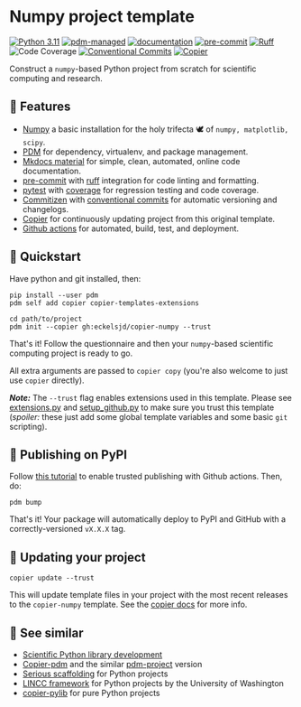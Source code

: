 # Numpy project template
[![Python 3.11](https://img.shields.io/badge/python-3.11+-blue.svg?logo=python&logoColor=cccccc)](https://www.python.org/downloads/) 
[![pdm-managed](https://img.shields.io/badge/pdm-managed-blueviolet)](https://pdm-project.org)
[![documentation](https://img.shields.io/badge/docs-mkdocs%20material-blue.svg?style=flat)](https://squidfunk.github.io/mkdocs-material/)
[![pre-commit](https://img.shields.io/badge/pre--commit-enabled-brightgreen?logo=pre-commit)](https://github.com/pre-commit/pre-commit)
[![Ruff](https://img.shields.io/endpoint?url=https://raw.githubusercontent.com/astral-sh/ruff/main/assets/badge/v2.json)](https://github.com/astral-sh/ruff)
![Code Coverage](https://img.shields.io/badge/coverage-100%25-brightgreen?logo=codecov)
[![Conventional Commits](https://img.shields.io/badge/Conventional%20Commits-1.0.0-%23FE5196?logo=conventionalcommits&logoColor=white)](https://conventionalcommits.org)
[![Copier](https://img.shields.io/endpoint?url=https://raw.githubusercontent.com/copier-org/copier/master/img/badge/badge-grayscale-inverted-border-orange.json)](https://github.com/copier-org/copier)

Construct a `numpy`-based Python project from scratch for scientific computing and research.

## :wrench: Features

- [Numpy](https://numpy.org/) a basic installation for the holy trifecta :dove: of `numpy, matplotlib, scipy`.
- [PDM](https://pdm-project.org) for dependency, virtualenv, and package management.
- [Mkdocs material](https://squidfunk.github.io/mkdocs-material/) for simple, clean, automated, online code documentation.
- [pre-commit](https://github.com/pre-commit/pre-commit) with [ruff](https://github.com/astral-sh/ruff) integration for code linting and formatting.
- [pytest](https://docs.pytest.org/en/stable/index.html#) with [coverage](https://pytest-cov.readthedocs.io/en/latest/) for regression testing and code coverage.
- [Commitizen](https://github.com/commitizen-tools/commitizen) with [conventional commits](https://conventionalcommits.org) for automatic versioning and changelogs.
- [Copier](https://github.com/copier-org/copier) for continuously updating project from this original template.
- [Github actions](https://docs.github.com/en/actions) for automated, build, test, and deployment.

## :round_pushpin: Quickstart
Have python and git installed, then:
```shell
pip install --user pdm
pdm self add copier copier-templates-extensions

cd path/to/project
pdm init --copier gh:eckelsjd/copier-numpy --trust
```
That's it! Follow the questionnaire and then your `numpy`-based scientific computing project is ready to go. 

All extra arguments are passed to `copier copy` (you're also welcome to just use `copier` directly).

***Note:*** The `--trust` flag enables extensions used in this template. Please see [extensions.py](extensions.py) and [setup_github.py](setup_github.py) to make sure you trust this template (*spoiler:* these just add some global template variables and some basic `git` scripting).

## :snake: Publishing on PyPI
Follow [this tutorial](https://docs.pypi.org/trusted-publishers/) to enable trusted publishing with Github actions. Then, do:
```shell
pdm bump
```
That's it! Your package will automatically deploy to PyPI and GitHub with a correctly-versioned `vX.X.X` tag.

## :arrows_counterclockwise: Updating your project
```shell
copier update --trust
```
This will update template files in your project with the most recent releases to the `copier-numpy` template. See the [copier docs](https://copier.readthedocs.io/en/stable/updating/) for more info.

## :link: See similar
- [Scientific Python library development](https://github.com/scientific-python/cookie)
- [Copier-pdm](https://github.com/pawamoy/copier-pdm) and the similar [pdm-project](https://github.com/pdm-project/copier-pdm) version
- [Serious scaffolding](https://github.com/serious-scaffold/ss-python) for Python projects
- [LINCC framework](https://github.com/lincc-frameworks/python-project-template) for Python projects by the University of Washington
- [copier-pylib](https://github.com/astrojuanlu/copier-pylib) for pure Python projects
